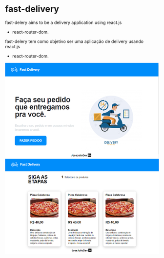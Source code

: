 # fast-delivery

fast-delery aims to be a delivery application using react.js
 * react-router-dom.

fast-delery tem como objetivo ser uma aplicação de delivery usando react.js
 * react-router-dom.


<img src="/src/images/print.PNG" alt="Print" />



<img src="/src/images/print2.PNG" alt="Print" />
